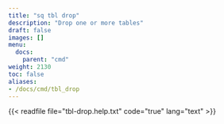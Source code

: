 ```yaml
---
title: "sq tbl drop"
description: "Drop one or more tables"
draft: false
images: []
menu:
  docs:
    parent: "cmd"
weight: 2130
toc: false
aliases:
- /docs/cmd/tbl_drop
---
```


{{< readfile file="tbl-drop.help.txt" code="true" lang="text" >}}
